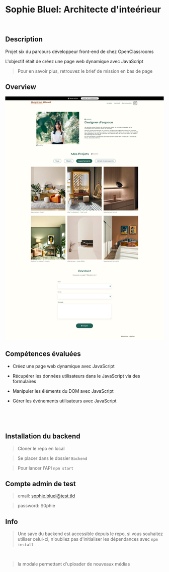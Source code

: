 &nbsp;
# Sophie Bluel: Architecte d'inteérieur

&nbsp;
## Description

Projet six du parcours développeur front-end de chez OpenClassrooms

L'objectif était de créez une page web dynamique avec JavaScript 
> Pour en savoir plus, retrouvez le brief de mission en bas de page

## Overview

![screenshot](https://github.com/MathysCogne/P6-OpenClassrooms/blob/master/FrontEnd/assets/screencapture-127-0-0-1-5500-FrontEnd-index-html-2023-07-31-16_09_00.png)

## Compétences évaluées

- Créez une page web dynamique avec JavaScript 

- Récupérer les données utilisateurs dans le JavaScript via des formulaires

- Manipuler les éléments du DOM avec JavaScript
 
- Gérer les événements utilisateurs avec JavaScript
 

&nbsp;

&nbsp;
## Installation du backend

> Cloner le repo en local

> Se placer dans le dossier ``Backend``

> Pour lancer l'API ``npm start``

## Compte admin de test

> email: sophie.bluel@test.tld

> password: S0phie 

## Info

> Une save du backend est accessible depuis le repo, si vous souhaitez utiliser celui-ci, n'oubliez pas d'initialiser les dépendances avec ``npm install``

&nbsp;



> la modale permettant d'uploader de nouveaux médias 

&nbsp;
